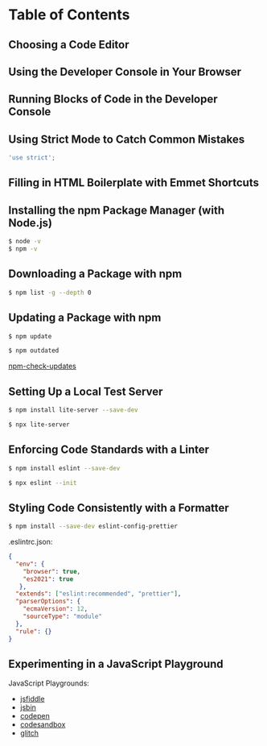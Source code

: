 # Table of Contents

## Choosing a Code Editor

## Using the Developer Console in Your Browser

## Running Blocks of Code in the Developer Console

## Using Strict Mode to Catch Common Mistakes

```js
'use strict';

```

## Filling in HTML Boilerplate with Emmet Shortcuts

## Installing the npm Package Manager (with Node.js)

```sh
$ node -v
$ npm -v


```

## Downloading a Package with npm

```sh
$ npm list -g --depth 0

```

## Updating a Package with npm

```sh
$ npm update

$ npm outdated

```

[npm-check-updates](https://github.com/raineorshine/npm-check-updates)


## Setting Up a Local Test Server

```sh
$ npm install lite-server --save-dev

$ npx lite-server

```


## Enforcing Code Standards with a Linter

```sh
$ npm install eslint --save-dev

$ npx eslint --init


```


## Styling Code Consistently with a Formatter

```sh
$ npm install --save-dev eslint-config-prettier

```

.eslintrc.json:

```json
{
  "env": {
    "browser": true,
    "es2021": true
   },
  "extends": ["eslint:recommended", "prettier"],
  "parserOptions": {
    "ecmaVersion": 12,
    "sourceType": "module"
  },
  "rule": {}
}

```


## Experimenting in a JavaScript Playground

JavaScript Playgrounds:

- [jsfiddle](https://jsfiddle.net/)
- [jsbin](https://jsbin.com/)
- [codepen](https://codepen.io/)
- [codesandbox](https://codesandbox.io/)
- [glitch](https://glitch.com/)

